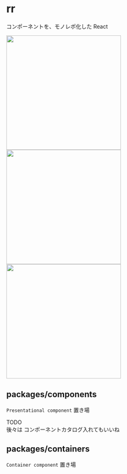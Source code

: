 # rr

コンポーネントを、モノレポ化した React

<div><img src="https://user-images.githubusercontent.com/16768208/71545483-d1517600-29ce-11ea-878a-1932b8e427b3.jpg" width=300></div>
<div><img src="https://user-images.githubusercontent.com/16768208/71545491-f219cb80-29ce-11ea-989a-9b2959913152.png" width=300></div>
<div><img src="https://user-images.githubusercontent.com/16768208/71545449-73bd2980-29ce-11ea-8499-ec2a77c64851.jpg" width=300></div>

## packages/components
`Presentational component` 置き場

TODO  
後々は コンポーネントカタログ入れてもいいね

## packages/containers

`Container component` 置き場
